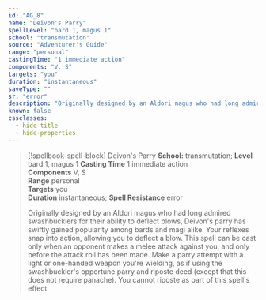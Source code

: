 ```yaml
---
id: "AG_8"
name: "Deivon's Parry"
spellLevel: "bard 1, magus 1"
school: "transmutation"
source: "Adventurer's Guide"
range: "personal"
castingTime: "1 immediate action"
components: "V, S"
targets: "you"
duration: "instantaneous"
saveType: ""
sr: "error"
description: "Originally designed by an Aldori magus who had long admired swashbucklers for their ability to deflect blows, Deivon's parry has swiftly gained popularity among bards and magi alike. Your reflexes snap into action, allowing you to deflect a blow. This spell can be cast only when an opponent makes a melee attack against you, and only before the attack roll has been made. Make a parry attempt with a light or one-handed weapon you're wielding, as if using the swashbuckler's opportune parry and riposte deed (except that this does not require panache). You cannot riposte as part of this spell's effect."
known: false
cssclasses:
  - hide-title
  - hide-properties
---
```


> [!spellbook-spell-block] Deivon's Parry
> **School:** transmutation; **Level** bard 1, magus 1
> **Casting Time** 1 immediate action  
> **Components** V, S  
> **Range** personal  
> **Targets** you  
> **Duration** instantaneous; **Spell Resistance** error
> 
> Originally designed by an Aldori magus who had long admired swashbucklers for their ability to deflect blows, Deivon's parry has swiftly gained popularity among bards and magi alike. Your reflexes snap into action, allowing you to deflect a blow. This spell can be cast only when an opponent makes a melee attack against you, and only before the attack roll has been made. Make a parry attempt with a light or one-handed weapon you're wielding, as if using the swashbuckler's opportune parry and riposte deed (except that this does not require panache). You cannot riposte as part of this spell's effect.